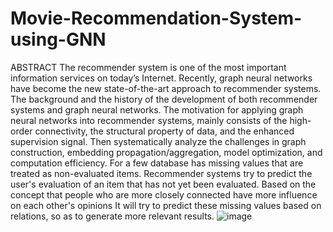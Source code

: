 # Movie-Recommendation-System-using-GNN

ABSTRACT
	The recommender system is one of the most important information services on today’s Internet. Recently, graph neural networks have become the new state-of-the-art approach to recommender systems. The background and the history of the development of both recommender systems and graph neural networks. The motivation for applying graph neural networks into recommender systems, mainly consists of the high-order connectivity, the structural property of data, and the enhanced supervision signal. Then systematically analyze the challenges in graph construction, embedding propagation/aggregation, model optimization, and computation efficiency. For a few database has missing values that are treated as non-evaluated items. Recommender systems try to predict the user's evaluation of an item that has not yet been evaluated. Based on the concept that people who are more closely connected have more influence on each other's opinions It will try to predict these missing values based on relations, so as to generate more relevant results.
![image](https://user-images.githubusercontent.com/48469164/236698085-c9eeff0e-c1ee-41b8-9108-16129431d73b.png)
